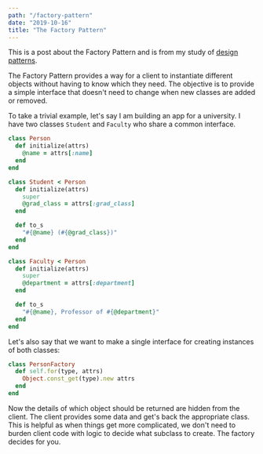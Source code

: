 ```yaml
---
path: "/factory-pattern"
date: "2019-10-16"
title: "The Factory Pattern"
---
```


This is a post about the Factory Pattern and is from my study of [design patterns](https://github.com/jstoebel/design_patterns).

The Factory Pattern provides a way for a client to instantiate different objects without having to know which they need. The objective is to provide a simple interface that doesn't need to change when new classes are added or removed.

To take a trivial example, let's say I am building an app for a university. I have two classes `Student` and `Faculty` who share a common interface.
```ruby
class Person
  def initialize(attrs)
    @name = attrs[:name]
  end
end

class Student < Person
  def initialize(attrs)
    super
    @grad_class = attrs[:grad_class]
  end

  def to_s
    "#{@name} (#{@grad_class})"
  end
end

class Faculty < Person
  def initialize(attrs)
    super
    @department = attrs[:department]
  end

  def to_s
    "#{@name}, Professor of #{@department}"
  end
end
```

Let's also say that we want to make a single interface for creating instances of both classes:

```ruby
class PersonFactory
  def self.for(type, attrs)
    Object.const_get(type).new attrs
  end
end
```

Now the details of which object should be returned are hidden from the client. The client provides some data and get's back the appropriate class. This is helpful as when things get more complicated, we don't need to burden client code with logic to decide what subclass to create. The factory decides for you.


